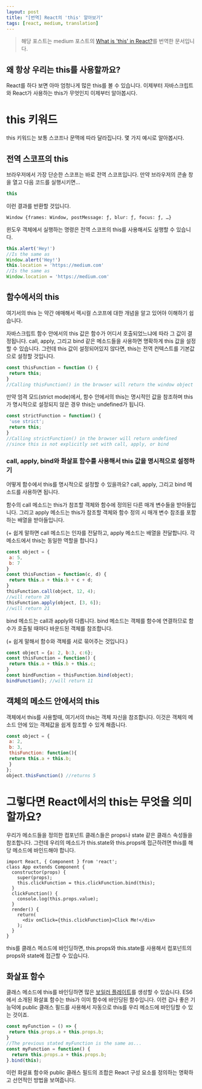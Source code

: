 ```yaml
---
layout: post
title: "[번역] React의 'this' 알아보기"
tags: [react, medium, translation]
---
```


> 해당 포스트는 medium 포스트의 [What is 'this' in React?](https://medium.com/byte-sized-react/what-is-this-in-react-25c62c31480)를 번역한 문서입니다.

왜 항상 우리는 this를 사용할까요?
---

React를 하다 보면 아마 엄청나게 많은 this를 볼 수 있습니다. 이제부터 자바스크립트와 React가 사용하는 this가 무엇인지 이제부터 알아봅시다.

# this 키워드
this 키워드는 보통 스코프나 문맥에 따라 달라집니다. 몇 가지 예시로 알아봅시다.

## 전역 스코프의 this
브라우저에서 가장 단순한 스코프는 바로 전역 스코프입니다. 만약 브라우저의 콘솔 창을 열고 다음 코드를 실행시키면...

```javascript
this
```
이런 결과를 반환할 것입니다.

```
Window {frames: Window, postMessage: ƒ, blur: ƒ, focus: ƒ, …}
```

윈도우 객체에서 실행하는 명령은 전역 스코프의 this를 사용해서도 실행할 수 있습니다.

```javascript
this.alert('Hey!')
//Is the same as
Window.alert('Hey!')
this.location = 'https://medium.com'
//Is the same as
Window.location = 'https://medium.com'
```

## 함수에서의 this
여기서의 this 는 약간 애매해서 렉시컬 스코프에 대한 개념을 알고 있어야 이해하기 쉽습니다.

자바스크립트 함수 안에서의 this 값은 함수가 어디서 호출되었느냐에 따라 그 값이 결정됩니다. call, apply, 그리고 bind 같은 메소드들을 사용하면 명확하게 this 값을 설정할 수 있습니다. 그런데 this 값이 설정되어있지 않다면, this는 전역 컨텍스트를 기본값으로 설정할 것입니다.

```javascript
const thisFunction = function () {
 return this;
}
//Calling thisFunction() in the browser will return the window object
```

만약 엄격 모드(strict mode)에서, 함수 안에서의 this는 명시적인 값을 참조하며 this가 명시적으로 설정되지 않은 경우 this는 undefined가 됩니다.

```javascript
const strictFunction = function() {
 'use strict';
 return this;
}
//Calling strictFunction() in the browser will return undefined 
//since this is not explicitly set with call, apply, or bind
```

### call, apply, bind와 화살표 함수를 사용해서 this 값을 명시적으로 설정하기
어떻게 함수에서 this를 명시적으로 설정할 수 있을까요? call, apply, 그리고 bind 메소드를 사용하면 됩니다.

함수의 call 메소드는 this가 참조할 객체와 함수에 정의된 다른 매개 변수들을 받아들입니다. 그리고 apply 메소드는 this가 참조할 객체와 함수 정의 시 매개 변수 참조를 포함하는 배열을 받아들입니다.

(+ 쉽게 말하면 call 메소드는 인자를 전달하고, apply 메소드는 배열을 전달합니다. 각 메소드에서 this는 동일한 역할을 합니다.)

```javascript
const object = {
 a: 5,
 b: 7
}
const thisFunction = function(c, d) {
 return this.a + this.b + c + d;
}
thisFunction.call(object, 12, 4);
//will return 28
thisFunction.apply(object, [3, 6]);
//will return 21
```

bind 메소드는 call과 apply와 다릅니다. bind 메소드는 객체를 함수에 연결하므로 함수가 호출될 때마다 바운드된 객체를 참조합니다.

(+ 쉽게 말해서 함수와 객체를 서로 묶어주는 것입니다.)

```javascript
const object = {a: 2, b:3, c:6};
const thisFunction = function() {
 return this.a + this.b + this.c;
}
const bindFunction = thisFunction.bind(object);
bindFunction(); //will return 11
```

## 객체의 메소드 안에서의 this
객체에서 this를 사용할때, 여기서의 this는 객체 자신을 참조합니다. 이것은 객체의 메소드 안에 있는 객체값을 쉽게 참조할 수 있게 해줍니다.

```javascript
const object = {
 a: 2,
 b: 3,
 thisFunction: function(){
 return this.a + this.b;
 }
};
object.thisFunction() //returns 5
```

# 그렇다면 React에서의 this는 무엇을 의미할까요?
우리가 메소드들을 정의한 컴포넌트 클래스들은 props나 state 같은 클래스 속성들을 참조합니다. 그런데 우리의 메소드가 this.state와 this.props에 접근하려면 this를 해당 메소드에 바인드해야 합니다.

```
import React, { Component } from 'react';
class App extends Component {
  constructor(props) {
    super(props);
    this.clickFunction = this.clickFunction.bind(this);
  }
  clickFunction() {
    console.log(this.props.value);
  }
  render() {
    return(
      <div onClick={this.clickFunction}>Click Me!</div>
    );
  }
}
```

this를 클래스 메소드에 바인딩하면, this.props와 this.state를 사용해서 컴포넌트의 props와 state에 접근할 수 있습니다.

## 화살표 함수
클래스 메소드에 this를 바인딩하면 많은 [보일러 플레이트](http://devstella.tistory.com/3)를 생성할 수 있습니다. ES6에서 소개된 화살표 함수는 this가 이미 함수에 바인딩된 함수입니다. 이런 겁나 좋은 기능덕에 public 클래스 필드를 사용해서 자동으로 this를 우리 메소드에 바인딩할 수 있는 것이죠.

```javascript
const myFunction = () => {
 return this.props.a + this.props.b;
}
//The previous stated myFunction is the same as...
const myFunction = function() {
  return this.props.a + this.props.b;
}.bind(this);
```

이런 화살표 함수와 public 클래스 필드의 조합은 React 구성 요소를 정의하는 명확하고 선언적인 방법을 보여줍니다.